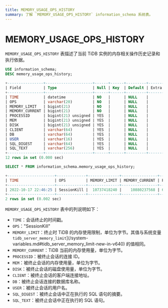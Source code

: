 ```yaml
---
title: MEMORY_USAGE_OPS_HISTORY
summary: 了解 `MEMORY_USAGE_OPS_HISTORY` information_schema 系统表。
---
```


# MEMORY_USAGE_OPS_HISTORY

`MEMORY_USAGE_OPS_HISTORY` 表描述了当前 TiDB 实例的内存相关操作历史记录和执行依据。

```sql
USE information_schema;
DESC memory_usage_ops_history;
```

```sql
+----------------+---------------------+------+------+---------+-------+
| Field          | Type                | Null | Key  | Default | Extra |
+----------------+---------------------+------+------+---------+-------+
| TIME           | datetime            | NO   |      | NULL    |       |
| OPS            | varchar(20)         | NO   |      | NULL    |       |
| MEMORY_LIMIT   | bigint(21)          | NO   |      | NULL    |       |
| MEMORY_CURRENT | bigint(21)          | NO   |      | NULL    |       |
| PROCESSID      | bigint(21) unsigned | YES  |      | NULL    |       |
| MEM            | bigint(21) unsigned | YES  |      | NULL    |       |
| DISK           | bigint(21) unsigned | YES  |      | NULL    |       |
| CLIENT         | varchar(64)         | YES  |      | NULL    |       |
| DB             | varchar(64)         | YES  |      | NULL    |       |
| USER           | varchar(16)         | YES  |      | NULL    |       |
| SQL_DIGEST     | varchar(64)         | YES  |      | NULL    |       |
| SQL_TEXT       | varchar(256)        | YES  |      | NULL    |       |
+----------------+---------------------+------+------+---------+-------+
12 rows in set (0.000 sec)
```


```sql
SELECT * FROM information_schema.memory_usage_ops_history;
```

```sql
+---------------------+-------------+--------------+----------------+---------------------+------------+------+-----------------+------+------+------------------------------------------------------------------+----------------------------------------------------------------------+
| TIME                | OPS         | MEMORY_LIMIT | MEMORY_CURRENT | PROCESSID           | MEM        | DISK | CLIENT          | DB   | USER | SQL_DIGEST                                                       | SQL_TEXT                                                             |
+---------------------+-------------+--------------+----------------+---------------------+------------+------+-----------------+------+------+------------------------------------------------------------------+----------------------------------------------------------------------+
| 2022-10-17 22:46:25 | SessionKill |  10737418240 |    10880237568 | 6718275530455515543 | 7905028235 |    0 | 127.0.0.1:34394 | test | root | 146b3d812852663a20635fbcf02be01688f52c8d433dafec0d496a14f0b59df6 | desc analyze select * from t t1 join t t2 on t1.a=t2.a order by t1.a |
+---------------------+-------------+--------------+----------------+---------------------+------------+------+-----------------+------+------+------------------------------------------------------------------+----------------------------------------------------------------------+
2 rows in set (0.002 sec)
```

`MEMORY_USAGE_OPS_HISTORY` 表中的列说明如下：

* `TIME`：会话终止的时间戳。
* `OPS`："SessionKill"
* `MEMORY_LIMIT`：终止时 TiDB 的内存使用限制，单位为字节。其值与系统变量 `tidb_server_memory_limit`](/system-variables.md#tidb_server_memory_limit-new-in-v640) 的值相同。
* `MEMORY_CURRENT`：TiDB 当前的内存使用量，单位为字节。
* `PROCESSID`：被终止会话的连接 ID。
* `MEM`：被终止会话的内存使用量，单位为字节。
* `DISK`：被终止会话的磁盘使用量，单位为字节。
* `CLIENT`：被终止会话的客户端连接地址。
* `DB`：被终止会话连接的数据库名称。
* `USER`：被终止会话的用户名。
* `SQL_DIGEST`：被终止会话中正在执行的 SQL 语句的摘要。
* `SQL_TEXT`：被终止会话中正在执行的 SQL 语句。
